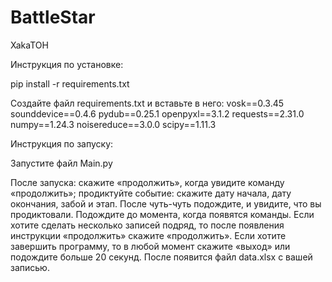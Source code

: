 # BattleStar
XakaTOH

Инструкция по установке:

pip install -r requirements.txt

Создайте файл requirements.txt и вставьте в него:
vosk==0.3.45
sounddevice==0.4.6
pydub==0.25.1
openpyxl==3.1.2
requests==2.31.0
numpy==1.24.3
noisereduce==3.0.0
scipy==1.11.3

Инструкция по запуску:

Запустите файл Main.py

После запуска:
скажите «продолжить», когда увидите команду «продолжить»;
продиктуйте событие: скажите дату начала, дату окончания, забой и этап.
После чуть-чуть подождите, и увидите, что вы продиктовали.
Подождите до момента, когда появятся команды.
Если хотите сделать несколько записей подряд, то после появления инструкции «продолжить» скажите «продолжить».
Если хотите завершить программу, то в любой момент скажите «выход» или подождите больше 20 секунд.
После появится файл data.xlsx с вашей записью.






